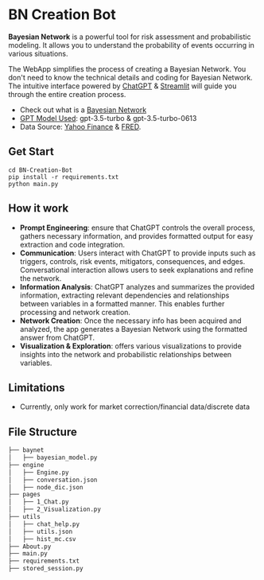# BN Creation Bot
**Bayesian Network** is a powerful tool for risk assessment and probabilistic modeling. It allows you to understand the probability of events occurring in various situations.

The WebApp simplifies the process of creating a Bayesian Network. You don't need to know the technical details and coding for Bayesian Network. The intuitive interface powered by <u>ChatGPT</u> & <u>Streamlit</u> will guide you through the entire creation process.

- Check out what is a [Bayesian Network](https://en.wikipedia.org/wiki/Bayesian_network)
- [GPT Model Used](https://platform.openai.com/docs/models/gpt-3-5): gpt-3.5-turbo & gpt-3.5-turbo-0613
- Data Source: [Yahoo Finance](https://finance.yahoo.com/) & [FRED](https://fred.stlouisfed.org/).

## Get Start
```
cd BN-Creation-Bot
pip install -r requirements.txt
python main.py
```

## How it work
- **Prompt Engineering**: ensure that ChatGPT controls the overall process, gathers necessary information, and provides formatted output for easy extraction and code integration.
- **Communication**: Users interact with ChatGPT to provide inputs such as triggers, controls, risk events, mitigators, consequences, and edges. Conversational interaction allows users to seek explanations and refine the network.
- **Information Analysis**: ChatGPT analyzes and summarizes the provided information, extracting relevant dependencies and relationships between variables in a formatted manner. This enables further processing and network creation.
- **Network Creation**: Once the necessary info has been acquired and analyzed, the app generates a Bayesian Network using the formatted answer from ChatGPT.
- **Visualization & Exploration**: offers various visualizations to provide insights into the network and probabilistic relationships between variables.


## Limitations
- Currently, only work for market correction/financial data/discrete data

## File Structure
```bash
├── baynet
│   ├── bayesian_model.py
├── engine
│   ├── Engine.py
│   ├── conversation.json
│   ├── node_dic.json
├── pages
│   ├── 1_Chat.py
│   ├── 2_Visualization.py
├── utils
│   ├── chat_help.py
│   ├── utils.json
│   ├── hist_mc.csv
├── About.py
├── main.py
├── requirements.txt
├── stored_session.py
```